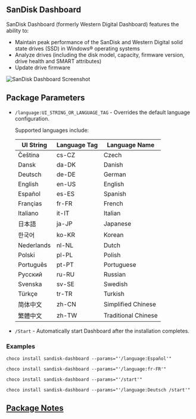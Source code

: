 ## SanDisk Dashboard

SanDisk Dashboard (formerly Western Digital Dashboard) features the ability to:

- Maintain peak performance of the SanDisk and Western Digital solid state drives (SSD) in Windows® operating systems
- Analyze drives (including the disk model, capacity, firmware version, drive health and SMART attributes)
- Update drive firmware

![SanDisk Dashboard Screenshot](https://cdn.jsdelivr.net/gh/brogers5/chocolatey-package-sandisk-dashboard@ef302252ab8abcde52dfb74721cca2da24a9c42f/Screenshot.png)

## Package Parameters

* `/language:UI_STRING_OR_LANGUAGE_TAG` - Overrides the default language configuration.

    Supported languages include:

    |UI String|Language Tag|Language Name|
    |-|-|-|
    |Čeština|cs-CZ|Czech|
    |Dansk|da-DK|Danish|
    |Deutsch|de-DE|German|
    |English|en-US|English|
    |Español|es-ES|Spanish|
    |Françias|fr-FR|French|
    |Italiano|it-IT|Italian|
    |日本語|ja-JP|Japanese|
    |한국어|ko-KR|Korean|
    |Nederlands|nl-NL|Dutch|
    |Polski|pl-PL|Polish|
    |Português|pt-PT|Portuguese|
    |Pусский|ru-RU|Russian|
    |Svenska|sv-SE|Swedish|
    |Türkçe|tr-TR|Turkish|
    |简体中文|zh-CN|Simplified Chinese|
    |繁體中文|zh-TW|Traditional Chinese|

* `/Start` - Automatically start Dashboard after the installation completes.
### Examples

```shell
choco install sandisk-dashboard --params="'/language:Español'"
```

```shell
choco install sandisk-dashboard --params="'/language:fr-FR'"
```

```shell
choco install sandisk-dashboard --params="'/start'"
```

```shell
choco install sandisk-dashboard --params="'/language:Deutsch /start'"
```

## [Package Notes](https://github.com/brogers5/chocolatey-package-sandisk-dashboard/blob/v4.3.2.4/PACKAGE-NOTES.md)
